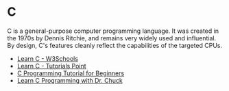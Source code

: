 # C

C is a general-purpose computer programming language. It was created in the 1970s by Dennis Ritchie, and remains very widely used and influential. By design, C's features cleanly reflect the capabilities of the targeted CPUs.

- [Learn C - W3Schools](https://www.w3schools.com/c/)
- [Learn C - Tutorials Point](https://www.tutorialspoint.com/cprogramming/index.htm)
- [C Programming Tutorial for Beginners](https://www.youtube.com/watch?v=KJgsSFOSQv0)
- [Learn C Programming with Dr. Chuck](https://www.youtube.com/watch?v=j-_s8f5K30I)
